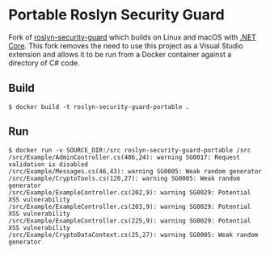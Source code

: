 # Portable Roslyn Security Guard

Fork of [roslyn-security-guard](https://github.com/dotnet-security-guard/roslyn-security-guard)
which builds on Linux and macOS with [.NET Core](https://docs.microsoft.com/en-us/dotnet/core/).
This fork removes the need to use this project as a Visual Studio extension and
allows it to be run from a Docker container against a directory of C# code.

## Build

```
$ docker build -t roslyn-security-guard-portable .
```

## Run

```
$ docker run -v SOURCE_DIR:/src roslyn-security-guard-portable /src
/src/Example/AdminController.cs(406,24): warning SG0017: Request validation is disabled
/src/Example/Messages.cs(46,43): warning SG0005: Weak random generator
/src/Example/CryptoTools.cs(120,27): warning SG0005: Weak random generator
/src/Example/ExampleController.cs(202,9): warning SG0029: Potential XSS vulnerability
/src/Example/ExampleController.cs(203,9): warning SG0029: Potential XSS vulnerability
/src/Example/ExampleController.cs(225,9): warning SG0029: Potential XSS vulnerability
/src/Example/CryptoDataContext.cs(25,27): warning SG0005: Weak random generator
```

